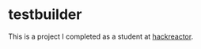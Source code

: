 # testbuilder  
This is a project I completed as a student at [hackreactor](http://hackreactor.com).

